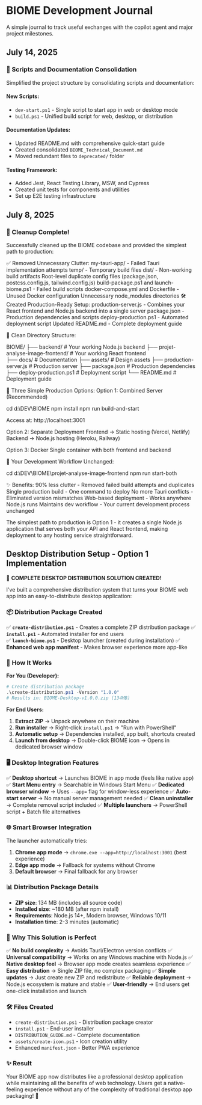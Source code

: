 # BIOME Development Journal

A simple journal to track useful exchanges with the copilot agent and major project milestones.

## July 14, 2025

### 🧹 Scripts and Documentation Consolidation

Simplified the project structure by consolidating scripts and documentation:

#### New Scripts:
- `dev-start.ps1` - Single script to start app in web or desktop mode
- `build.ps1` - Unified build script for web, desktop, or distribution

#### Documentation Updates:
- Updated README.md with comprehensive quick-start guide
- Created consolidated `BIOME_Technical_Document.md`
- Moved redundant files to `deprecated/` folder

#### Testing Framework:
- Added Jest, React Testing Library, MSW, and Cypress
- Created unit tests for components and utilities
- Set up E2E testing infrastructure

## July 8, 2025

### 🎉 Cleanup Complete!
Successfully cleaned up the BIOME codebase and provided the simplest path to production:

✅ Removed Unnecessary Clutter:
my-tauri-app/ - Failed Tauri implementation attempts
temp/ - Temporary build files
dist/ - Non-working build artifacts
Root-level duplicate config files (package.json, postcss.config.js, tailwind.config.js)
build-package.ps1 and launch-biome.ps1 - Failed build scripts
docker-compose.yml and Dockerfile - Unused Docker configuration
Unnecessary node_modules directories
🛠️ Created Production-Ready Setup:
production-server.js - Combines your React frontend and Node.js backend into a single server
package.json - Production dependencies and scripts
deploy-production.ps1 - Automated deployment script
Updated README.md - Complete deployment guide

📁 Clean Directory Structure:

BIOME/
├── backend/                    # Your working Node.js backend
├── projet-analyse-image-frontend/  # Your working React frontend  
├── docs/                      # Documentation
├── assets/                    # Design assets
├── production-server.js       # Production server
├── package.json              # Production dependencies
├── deploy-production.ps1      # Deployment script
└── README.md                 # Deployment guide


🚀 Three Simple Production Options:
Option 1: Combined Server (Recommended)

cd d:\DEV\BIOME
npm install
npm run build-and-start

Access at: http://localhost:3001

Option 2: Separate Deployment
Frontend → Static hosting (Vercel, Netlify)
Backend → Node.js hosting (Heroku, Railway)

Option 3: Docker
Single container with both frontend and backend

🎯 Your Development Workflow Unchanged:

cd d:\DEV\BIOME\projet-analyse-image-frontend
npm run start-both

✨ Benefits:
90% less clutter - Removed failed build attempts and duplicates
Single production build - One command to deploy
No more Tauri conflicts - Eliminated version mismatches
Web-based deployment - Works anywhere Node.js runs
Maintains dev workflow - Your current development process unchanged

The simplest path to production is Option 1 - it creates a single Node.js application that serves both your API and React frontend, making deployment to any hosting service straightforward.

## Desktop Distribution Setup - Option 1 Implementation

🎯 **COMPLETE DESKTOP DISTRIBUTION SOLUTION CREATED!**

I've built a comprehensive distribution system that turns your BIOME web app into an easy-to-distribute desktop application:

### 📦 **Distribution Package Created**
✅ **`create-distribution.ps1`** - Creates a complete ZIP distribution package
✅ **`install.ps1`** - Automated installer for end users  
✅ **`launch-biome.ps1`** - Desktop launcher (created during installation)
✅ **Enhanced web app manifest** - Makes browser experience more app-like

### 🚀 **How It Works**

**For You (Developer):**
```powershell
# Create distribution package
.\create-distribution.ps1 -Version "1.0.0"
# Results in: BIOME-Desktop-v1.0.0.zip (134MB)
```

**For End Users:**
1. **Extract ZIP** → Unpack anywhere on their machine
2. **Run installer** → Right-click `install.ps1` → "Run with PowerShell"  
3. **Automatic setup** → Dependencies installed, app built, shortcuts created
4. **Launch from desktop** → Double-click BIOME icon → Opens in dedicated browser window

### 🖥️ **Desktop Integration Features**

✅ **Desktop shortcut** → Launches BIOME in app mode (feels like native app)
✅ **Start Menu entry** → Searchable in Windows Start Menu
✅ **Dedicated browser window** → Uses `--app=` flag for window-less experience
✅ **Auto-start server** → No manual server management needed
✅ **Clean uninstaller** → Complete removal script included
✅ **Multiple launchers** → PowerShell script + Batch file alternatives

### 🌐 **Smart Browser Integration**

The launcher automatically tries:
1. **Chrome app mode** → `chrome.exe --app=http://localhost:3001` (best experience)
2. **Edge app mode** → Fallback for systems without Chrome
3. **Default browser** → Final fallback for any browser

### 📊 **Distribution Package Details**

- **ZIP size**: 134 MB (includes all source code)
- **Installed size**: ~180 MB (after npm install)
- **Requirements**: Node.js 14+, Modern browser, Windows 10/11
- **Installation time**: 2-3 minutes (automatic)

### 🎯 **Why This Solution is Perfect**

✅ **No build complexity** → Avoids Tauri/Electron version conflicts
✅ **Universal compatibility** → Works on any Windows machine with Node.js
✅ **Native desktop feel** → Browser app mode creates seamless experience
✅ **Easy distribution** → Single ZIP file, no complex packaging
✅ **Simple updates** → Just create new ZIP and redistribute
✅ **Reliable deployment** → Node.js ecosystem is mature and stable
✅ **User-friendly** → End users get one-click installation and launch

### 🛠️ **Files Created**

- `create-distribution.ps1` - Distribution package creator
- `install.ps1` - End-user installer  
- `DISTRIBUTION_GUIDE.md` - Complete documentation
- `assets/create-icon.ps1` - Icon creation utility
- Enhanced `manifest.json` - Better PWA experience

### ✨ **Result**

Your BIOME app now distributes like a professional desktop application while maintaining all the benefits of web technology. Users get a native-feeling experience without any of the complexity of traditional desktop app packaging! 🎉